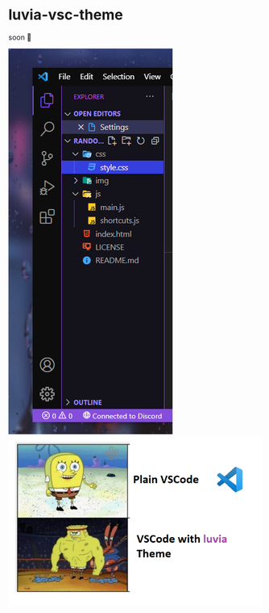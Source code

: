 # luvia-vsc-theme
soon 💜

![prev](https://raw.githubusercontent.com/maciekkoks/luvia-vsc-theme/main/preview.png)![meme](https://raw.githubusercontent.com/maciekkoks/luvia-vsc-theme/main/gigafunny.png)
